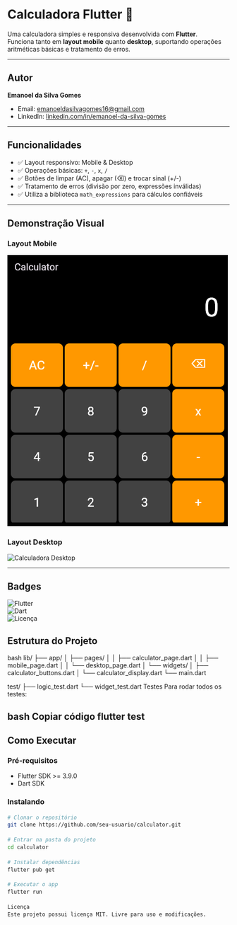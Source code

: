 # Calculadora Flutter 🧮

Uma calculadora simples e responsiva desenvolvida com **Flutter**.  
Funciona tanto em **layout mobile** quanto **desktop**, suportando operações aritméticas básicas e tratamento de erros.

---

## Autor
**Emanoel da Silva Gomes**  
- Email: emanoeldasilvagomes16@gmail.com  
- LinkedIn: [linkedin.com/in/emanoel-da-silva-gomes](https://www.linkedin.com/in/emanoel-da-silva-gomes-280787306)

---

## Funcionalidades

- ✅ Layout responsivo: Mobile & Desktop  
- ✅ Operações básicas: `+`, `-`, `x`, `/`  
- ✅ Botões de limpar (AC), apagar (⌫) e trocar sinal (+/-)  
- ✅ Tratamento de erros (divisão por zero, expressões inválidas)  
- ✅ Utiliza a biblioteca `math_expressions` para cálculos confiáveis  

---

## Demonstração Visual

### Layout Mobile
![Calculadora Mobile](flutter_01.png)

### Layout Desktop
![Calculadora Desktop](flutter_02.png)

---

## Badges

![Flutter](https://img.shields.io/badge/Flutter-3.9-blue?logo=flutter)  
![Dart](https://img.shields.io/badge/Dart-3.9-blue?logo=dart)  
![Licença](https://img.shields.io/badge/Licença-MIT-green)
## Estrutura do Projeto
bash
lib/
 ├── app/
 │   ├── pages/
 │   │   ├── calculator_page.dart
 │   │   ├── mobile_page.dart
 │   │   └── desktop_page.dart
 │   └── widgets/
 │       ├── calculator_buttons.dart
 │       └── calculator_display.dart
 └── main.dart

test/
 ├── logic_test.dart
 └── widget_test.dart
Testes
Para rodar todos os testes:

bash
Copiar código
flutter test
---

## Como Executar

### Pré-requisitos
- Flutter SDK >= 3.9.0
- Dart SDK

### Instalando
```bash
# Clonar o repositório
git clone https://github.com/seu-usuario/calculator.git

# Entrar na pasta do projeto
cd calculator

# Instalar dependências
flutter pub get

# Executar o app
flutter run

Licença
Este projeto possui licença MIT. Livre para uso e modificações.
